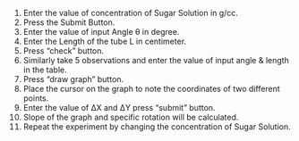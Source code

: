 1.	Enter the value of concentration of Sugar Solution in g/cc.<br>
2.	Press the Submit Button.<br>
3.	Enter the value of input Angle θ in degree.<br>
4.	Enter the Length of the tube L in centimeter.<br>
5.	Press “check” button.<br>
6.	Similarly take 5 observations and enter the value of input angle & length in the table.<br>
7.	Press “draw graph” button.<br>
8.	Place the cursor on the graph to note the coordinates of two different points.<br>
9.	Enter the value of ΔX and ΔY press “submit” button.<br>
10.	Slope of the graph and specific rotation will be calculated.<br>
11.	Repeat the experiment by changing the concentration of Sugar Solution.<br>
